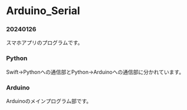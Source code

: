 # Arduino_Serial
### 20240126
スマホアプリのプログラムです。  

### Python 
Swift->Pythonへの通信部とPython->Arduinoへの通信部に分かれています。  

### Arduino
Arduinoのメインプログラム部です。
